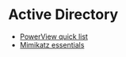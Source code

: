 # Active Directory
- [PowerView quick list](01-powerview.md)
- [Mimikatz essentials](02-mimikatz.md)
